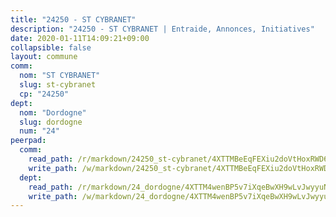 ```yaml
---
title: "24250 - ST CYBRANET"
description: "24250 - ST CYBRANET | Entraide, Annonces, Initiatives"
date: 2020-01-11T14:09:21+09:00
collapsible: false
layout: commune
comm:
  nom: "ST CYBRANET"
  slug: st-cybranet
  cp: "24250"
dept:
  nom: "Dordogne"
  slug: dordogne
  num: "24"
peerpad:
  comm:
    read_path: /r/markdown/24250_st-cybranet/4XTTMBeEqFEXiu2doVtHoxRWD6ThcPZojLDhN5gVf24c2gGFk
    write_path: /w/markdown/24250_st-cybranet/4XTTMBeEqFEXiu2doVtHoxRWD6ThcPZojLDhN5gVf24c2gGFk-K3TgU9XAr58tg2VM5oQU6MAnSLG1J92ZDAHqCWQ35pNEGYmEAavVZVMFc5kVZHtw6rjNrz8CHAnK9mJ1U4BnXuqzQvhK3GTbQ5BqhmaJpVE6WKUTVteR65jRuZuT2JNo8iRXXPZL
  dept:
    read_path: /r/markdown/24_dordogne/4XTTM4wenBP5v7iXqeBwXH9wLvJwyyuNKzLxRyGzSZXmCuzgg
    write_path: /w/markdown/24_dordogne/4XTTM4wenBP5v7iXqeBwXH9wLvJwyyuNKzLxRyGzSZXmCuzgg-K3TgUusQQUSAmJPXozCTSBeqjqksxkVWGVxtHwEFrs5RuocQr8weKG2oQg7MVeg2F9Hhv7ggtBiBU8D9pdXEPa9M67VU3BzgAG9BCtQw3VY3Xcxk2YSegk3iUXMkpicGxxJr7mWp
---
```


